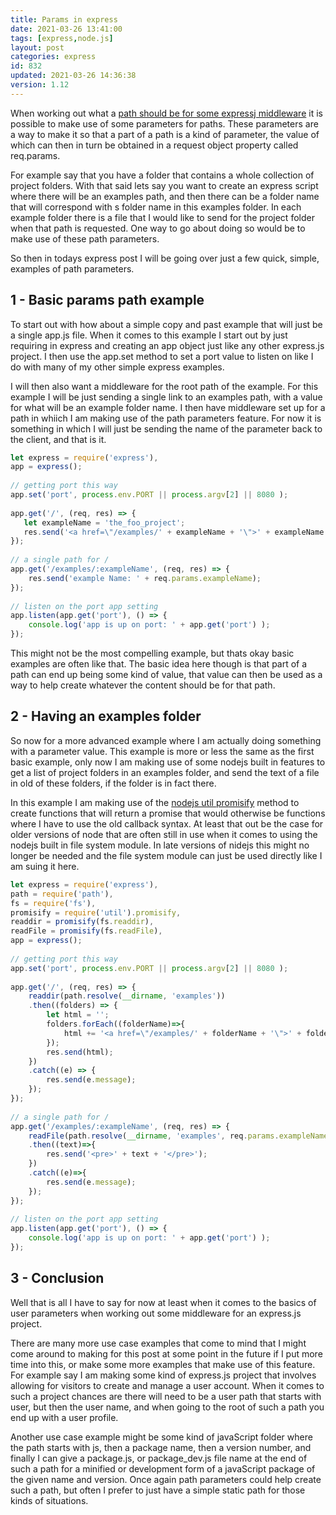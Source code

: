 ```yaml
---
title: Params in express
date: 2021-03-26 13:41:00
tags: [express,node.js]
layout: post
categories: express
id: 832
updated: 2021-03-26 14:36:38
version: 1.12
---
```


When working out what a [path should be for some expressj middleware](https://expressjs.com/en/guide/routing.html) it is possible to make use of some parameters for paths. These parameters are a way to make it so that a part of a path is a kind of parameter, the value of which can then in turn be obtained in a request object property called req.params. 

For example say that you have a folder that contains a whole collection of project folders. With that said lets say you want to create an express script where there will be an examples path, and then there can be a folder name that will correspond with s folder name in this examples folder. In each example folder there is a file that I would like to send for the project folder when that path is requested. One way to go about doing so would be to make use of these path parameters.

So then in todays express post I will be going over just a few quick, simple, examples of path parameters.

<!-- more -->

## 1 - Basic params path example

To start out with how about a simple copy and past example that will just be a single app.js file. When it comes to this example I start out by just requiring in express and creating an app object just like any other express.js project. I then use the app.set method to set a port value to listen on like I do with many of my other simple express examples.

I will then also want a middleware for the root path of the example. For this example I will be just sending a single link to an examples path, with a value for what will be an example folder name. I then have middleware set up for a path in whiich I am making use of the path parameters feature. For now it is something in which I will just be sending the name of the parameter back to the client, and that is it.

```js
let express = require('express'),
app = express();
 
// getting port this way
app.set('port', process.env.PORT || process.argv[2] || 8080 );
 
app.get('/', (req, res) => {
   let exampleName = 'the_foo_project';
   res.send('<a href=\"/examples/' + exampleName + '\">' + exampleName + '</a>');
});
 
// a single path for /
app.get('/examples/:exampleName', (req, res) => {
    res.send('example Name: ' + req.params.exampleName);
});
 
// listen on the port app setting
app.listen(app.get('port'), () => {
    console.log('app is up on port: ' + app.get('port') );
});
```

This might not be the most compelling example, but thats okay basic examples are often like that. The basic idea here though is that part of a path can end up being some kind of value, that value can then be used as a way to help create whatever the content should be for that path.

## 2 - Having an examples folder

So now for a more advanced example where I am actually doing something with a parameter value. This example is more or less the same as the first basic example, only now I am making use of some nodejs built in features to get a list of project folders in an examples folder, and send the text of a file in old of these folders, if the folder is in fact there.

In this example I am making use of the [nodejs util promisify](/2019/06/22/nodejs-util-promisify/) method to create functions that will return a promise that would otherwise be functions where I have to use the old callback syntax. At least that out be the case for older versions of node that are often still in use when it comes to using the nodejs built in file system module. In late versions of nidejs this might no longer be needed and the file system module can just be used directly like I am suing it here.

```js
let express = require('express'),
path = require('path'),
fs = require('fs'),
promisify = require('util').promisify,
readdir = promisify(fs.readdir),
readFile = promisify(fs.readFile),
app = express();
 
// getting port this way
app.set('port', process.env.PORT || process.argv[2] || 8080 );
 
app.get('/', (req, res) => {
    readdir(path.resolve(__dirname, 'examples'))
    .then((folders) => {
        let html = '';
        folders.forEach((folderName)=>{
            html += '<a href=\"/examples/' + folderName + '\">' + folderName + '</a><br>';
        });
        res.send(html);
    })
    .catch((e) => {
        res.send(e.message);
    });
});
 
// a single path for /
app.get('/examples/:exampleName', (req, res) => {
    readFile(path.resolve(__dirname, 'examples', req.params.exampleName, 'outline.txt'))
    .then((text)=>{
        res.send('<pre>' + text + '</pre>');
    })
    .catch((e)=>{
        res.send(e.message);
    });
});
 
// listen on the port app setting
app.listen(app.get('port'), () => {
    console.log('app is up on port: ' + app.get('port') );
});
```

## 3 - Conclusion

Well that is all I have to say for now at least when it comes to the basics of user parameters when working out some middleware for an express.js project. 

There are many more use case examples that come to mind that I might come around to making for this post at some point in the future if I put more time into this, or make some more examples that make use of this feature. For example say I am making some kind of express.js project that involves allowing for visitors to create and manage a user account. When it comes to such a project chances are there will need to be a user path that starts with user, but then the user name, and when going to the root of such a path you end up with a user profile.

Another use case example might be some kind of javaScript folder where the path starts with js, then a package name, then a version number, and finally I can give a package.js, or package_dev.js file name at the end of such a path for a minified or development form of a javaScript package of the given name and version. Once again path parameters could help create such a path, but often I prefer to just have a simple static path for those kinds of situations.



